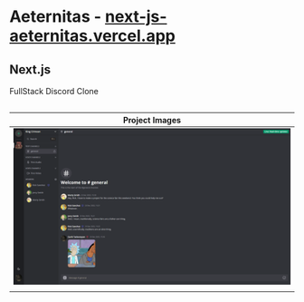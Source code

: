 
# Aeternitas - [next-js-aeternitas.vercel.app](https://next-js-aeternitas.vercel.app/)
## Next.js

FullStack Discord Clone
##

| Project Images |
|:------:|
| ![1](https://github.com/TadevosyannGarik/NextJs-Aeternitas/blob/main/images/aeternitas.png) |
| |










